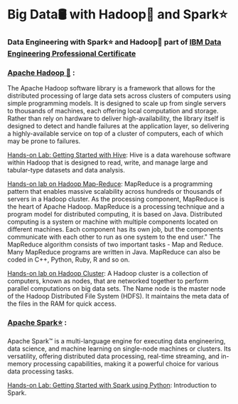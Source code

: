 # **Big Data🛢️ with Hadoop🐘 and Spark⭐**
### **Data Engineering with Spark⭐ and Hadoop🐘 part of [IBM Data Engineering Professional Certificate](https://www.coursera.org/professional-certificates/ibm-data-engineer#courses)**



### **[Apache Hadoop 🐘](https://hadoop.apache.org/)** : 
The Apache Hadoop software library is a framework that allows for the distributed processing of large data sets across clusters of computers using simple programming models. It is designed to scale up from single servers to thousands of machines, each offering local computation and storage. Rather than rely on hardware to deliver high-availability, the library itself is designed to detect and handle failures at the application layer, so delivering a highly-available service on top of a cluster of computers, each of which may be prone to failures.

[Hands-on Lab: Getting Started with Hive](https://github.com/Kmohamedalie/Data-Engineering/tree/master/Hands-on%20Lab%3A%20Getting%20Started%20with%20Hive): Hive is a data warehouse software within Hadoop that is designed to read, write, and manage large and tabular-type datasets and data analysis.

[Hands-on lab on Hadoop Map-Reduce](https://github.com/Kmohamedalie/IBM-Hadoop-Spark-lab/tree/master/Hands-on%20Lab%3A%20Hadoop%20MapReduce): MapReduce is a programming pattern that enables massive scalability across hundreds or thousands of servers in a Hadoop cluster. As the processing component, MapReduce is the heart of Apache Hadoop. MapReduce is a processing technique and a program model for distributed computing, it is based on Java. Distributed computing is a system or machine with multiple components located on different machines. Each component has its own job, but the components communicate with each other to run as one system to the end user." The MapReduce algorithm consists of two important tasks - Map and Reduce. Many MapReduce programs are written in Java. MapReduce can also be coded in C++, Python, Ruby, R and so on.

[Hands-on lab on Hadoop Cluster](https://github.com/Kmohamedalie/IBM-Hadoop-Spark-lab/tree/master/Hands-on%20lab%20on%20Hadoop%20Cluster): A Hadoop cluster is a collection of computers, known as nodes, that are networked together to perform parallel computations on big data sets. The Name node is the master node of the Hadoop Distributed File System (HDFS). It maintains the meta data of the files in the RAM for quick access.

### **[Apache Spark⭐](https://spark.apache.org/)** : 
Apache Spark™ is a multi-language engine for executing data engineering, data science, and machine learning on single-node machines or clusters. Its versatility, offering distributed data processing, real-time streaming, and in-memory processing capabilities, making it a powerful choice for various data processing tasks. 

[Hands-on Lab: Getting Started with Spark using Python](https://github.com/Kmohamedalie/Big-Data-Hadoop-Spark-lab/tree/master/Hands-on%20Lab%3A%20Getting%20Started%20with%20Spark%20using%20Python): Introduction to Spark.
